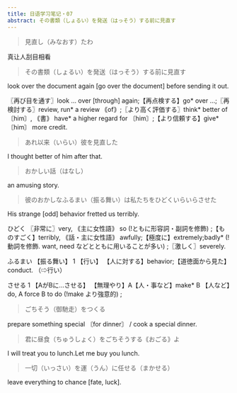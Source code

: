 ```yaml
---
title: 日语学习笔记・07
abstract: その書類（しょるい）を発送（はっそう）する前に見直す
---
```




> 見直し（みなおす）たわ

真让人刮目相看

> その書類（しょるい）を発送（はっそう）する前に見直す

look over the document again [go over the document] before sending it out.

〖再び目を通す〗look … over [through] again;【再点検する】go* over …;〖再検討する〗review, run* a review ｟of｠;〖より高く評価する〗think* better of 〘him〙, ｟書｠ have* a higher regard for 〘him〙;【より信頼する】give* 〘him〙 more credit.

> あれ以来（いらい）彼を見直した

I thought better of him after that.

> おかしい話（はなし）

an amusing story.

> 彼のおかしなふるまい（振る舞い）は私たちをひどくいらいらさせた

His strange [odd] behavior fretted us terribly.

ひどく
〖非常に〗very, ｟主に女性語｠ so (!ともに形容詞・副詞を修飾) ;【ものすごく】terribly, ｟話・主に女性語｠ awfully;【極度に】extremely;badly* (!動詞を修飾. want, need などとともに用いることが多い) ;〖激しく〗severely.

ふるまい 【振る舞い】
1 【行い】
【人に対する】behavior;【道徳面から見た】conduct. （⇨行い）

させる
1 【AがBに…させる】
【無理やり】A【人・事など】make* B 【人など】do, A force B to do (!make より強意的) ;

> ごちそう（御馳走）をつくる

prepare something special 〘for dinner〙 / cook a special dinner.

> 君に昼食（ちゅうしょく）をごちそうする｟おごる｠よ

I will treat you to lunch.Let me buy you lunch.

> 一切（いっさい）を運（うん）に任せる（まかせる）

leave everything to chance [fate, luck].

